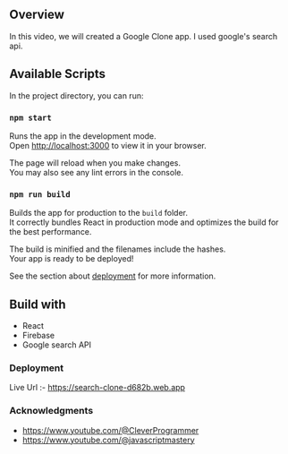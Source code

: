## Overview

In this video, we will created a Google Clone app. I used google's search api.

## Available Scripts

In the project directory, you can run:

### `npm start`

Runs the app in the development mode.\
Open [http://localhost:3000](http://localhost:3000) to view it in your browser.

The page will reload when you make changes.\
You may also see any lint errors in the console.

### `npm run build`

Builds the app for production to the `build` folder.\
It correctly bundles React in production mode and optimizes the build for the best performance.

The build is minified and the filenames include the hashes.\
Your app is ready to be deployed!

See the section about [deployment](https://facebook.github.io/create-react-app/docs/deployment) for more information.

## Build with

- React
- Firebase
- Google search API

### Deployment

Live Url :- https://search-clone-d682b.web.app

### Acknowledgments

- https://www.youtube.com/@CleverProgrammer
- https://www.youtube.com/@javascriptmastery
